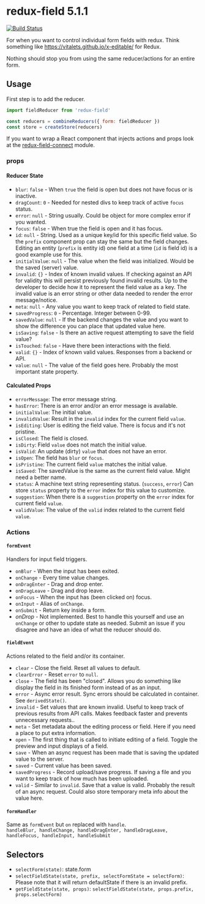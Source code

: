 # redux-field 5.1.1

[![Build Status](https://travis-ci.org/cape-io/redux-field.svg?branch=master)](https://travis-ci.org/cape-io/redux-field)

For when you want to control individual form fields with redux. Think something like https://vitalets.github.io/x-editable/ for Redux.

Nothing should stop you from using the same reducer/actions for an entire form.

## Usage

First step is to add the reducer.

```javascript
import fieldReducer from 'redux-field'

const reducers = combineReducers({ form: fieldReducer })
const store = createStore(reducers)
```

If you want to wrap a React component that injects actions and props look at the [redux-field-connect](https://www.github.com/cape-io/redux-field-connect) module.

### props

#### Reducer State

* `blur`: `false` - When `true` the field is open but does not have focus or is inactive.
* `dragCount`: `0` - Needed for nested divs to keep track of active `focus` status.
* `error`: `null` - String usually. Could be object for more complex error if you wanted.
* `focus`: `false` - When true the field is open and it has focus.
* `id`: `null` - String. Used as a unique key/id for this specific field value. So the `prefix` component prop can stay the same but the field changes. Editing an entity (`prefix` is entity id) one field at a time (`id` is field id) is a good example use for this.
* `initialValue`: `null` - The value when the field was initialized. Would be the saved (server) value.
* `invalid`: `{}` - Index of known invalid values. If checking against an API for validity this will persist previously found invalid results. Up to the developer to decide how it to represent the field value as a key. The invalid value is an error string or other data needed to render the error message/notice.
* `meta`: `null` - Any value you want to keep track of related to field state.
* `savedProgress`: `0` - Percentage. Integer between 0-99.
* `savedValue`: `null` - If the backend changes the value and you want to show the difference you can place that updated value here.
* `isSaving`: `false` - Is there an active request attempting to save the field value?
* `isTouched`: `false` - Have there been interactions with the field.
* `valid`: `{}` - Index of known valid values. Responses from a backend or API.
* `value`: `null` - The value of the field goes here. Probably the most important state property.

#### Calculated Props

* `errorMessage`: The error message string.
* `hasError`: There is an error and/or an error message is available.
* `initialValue`: The initial value.
* `invalidValue`: Result in the `invalid` index for the current field `value`.
* `isEditing`: User is editing the field value. There is focus and it's not pristine.
* `isClosed`: The field is closed.
* `isDirty`: Field `value` does not match the initial value.
* `isValid`: An update (dirty) `value` that does not have an error.
* `isOpen`: The field has `blur` or `focus`.
* `isPristine`: The current field `value` matches the initial value.
* `isSaved`: The savedValue is the same as the current field value. Might need a better name.
* `status`: A machine text string representing status. (`success`, `error`) Can store `status` property to the `error` index for this value to customize.
* `suggestion`: When there is a `suggestion` property on the `error` index for current field `value`.
* `validValue`: The value of the `valid` index related to the current field `value`.

### Actions

#### `formEvent`

Handlers for input field triggers.

* `onBlur` - When the input has been exited.
* `onChange` - Every time value changes.
* `onDragEnter` - Drag and drop enter.
* `onDragLeave` - Drag and drop leave.
* `onFocus` - When the input has (been clicked on) focus.
* `onInput` - Alias of `onChange`.
* `onSubmit` - Return key inside a form.
* _onDrop_ - Not implemented. Best to handle this yourself and use an `onChange` or other to update state as needed. Submit an issue if you disagree and have an idea of what the reducer should do.

#### `fieldEvent`

Actions related to the field and/or its container.

* `clear` - Close the field. Reset all values to default.
* `clearError` - Reset `error` to `null`.
* `close` - The field has been "closed". Allows you do something like display the field in its finished form instead of as an input.
* `error` - Async error result. Sync errors should be calculated in container. See `derivedState()`.
* `invalid` - Set values that are known invalid. Useful to keep track of previous results from API calls. Makes feedback faster and prevents unnecessary requests..
* `meta` - Set metadata about the editing process or field. Here if you need a place to put extra information.
* `open` - The first thing that is called to initiate editing of a field. Toggle the preview and input displays of a field.
* `save` - When an async request has been made that is saving the updated value to the server.
* `saved` - Current value has been saved.
* `savedProgress` - Record upload/save progress. If saving a file and you want to keep track of how much has been uploaded.
* `valid` - Similar to `invalid`. Save that a value is valid. Probably the result of an async request. Could also store temporary meta info about the value here.

#### `formHandler`

Same as `formEvent` but `on` replaced with `handle`.  
`handleBlur, handleChange, handleDragEnter, handleDragLeave, handleFocus, handleInput, handleSubmit`

## Selectors

* `selectForm(state)`: state.form
* `selectFieldState(state, prefix, selectFormState = selectForm)`: Please note that it will return defaultState if there is an invalid prefix.
* `getFieldState(state, props)`: `selectFieldState(state, props.prefix, props.selectForm)`
